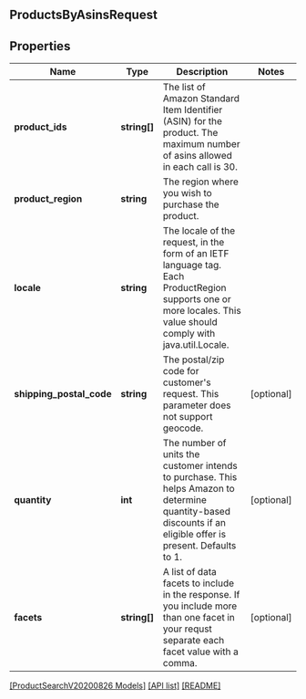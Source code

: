 ## ProductsByAsinsRequest

## Properties

Name | Type | Description | Notes
------------ | ------------- | ------------- | -------------
**product_ids** | **string[]** | The list of Amazon Standard Item Identifier (ASIN) for the product. The maximum number of asins allowed in each call is 30. |
**product_region** | **string** | The region where you wish to purchase the product. |
**locale** | **string** | The locale of the request, in the form of an IETF language tag. Each ProductRegion supports one or more locales. This value should comply with java.util.Locale. |
**shipping_postal_code** | **string** | The postal/zip code for customer's request. This parameter does not support geocode. | [optional]
**quantity** | **int** | The number of units the customer intends to purchase. This helps Amazon to determine quantity-based discounts if an eligible offer is present. Defaults to 1. | [optional]
**facets** | **string[]** | A list of data facets to include in the response. If you include more than one facet in your requst separate each facet value with a comma. | [optional]

[[ProductSearchV20200826 Models]](../) [[API list]](../../Api) [[README]](../../../README.md)
